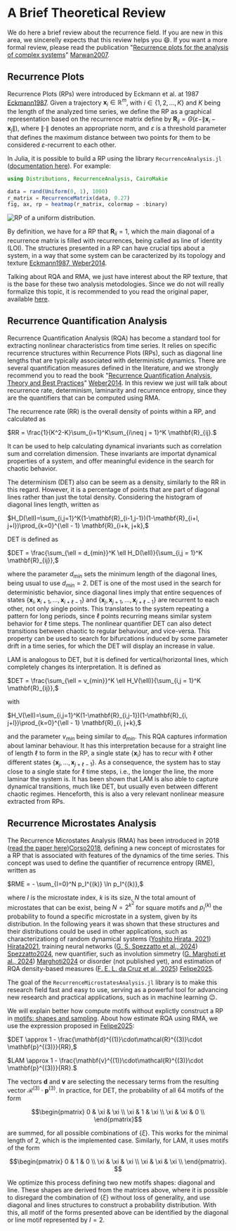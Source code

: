 #   A Brief Theoretical Review
We do here a brief review about the recurrence field. If you are new in this area, we sincerelly expects that this review helps you 😄. If you want a more formal review, please read the publication "[Recurrence plots for the analysis of complex systems](https://www.sciencedirect.com/science/article/pii/S0370157306004066)" [Marwan2007](@cite).

##  Recurrence Plots
Recurrence Plots (RPs) were introduced by Eckmann et al. at 1987 [Eckmann1987](@cite). Given a trajectory $\mathbf{x}_i \in \mathbb{R}^m$, with $i\in\{1,2,...,K\}$ and $K$ being the length of the analyzed time series, we define the RP as a graphical representation  based on the recurrence matrix define by
$\mathbf{R}_{ij} = \Theta(\varepsilon - \|\mathbf{x}_i - \mathbf{x}_j\|),$
where $\|\cdot\|$ denotes an appropriate norm, and $\varepsilon$ is a threshold parameter that defines the maximum distance between two points for them to be considered $\varepsilon$-recurrent to each other.

In Julia, it is possible to build a RP using the library `RecurrenceAnalysis.jl` ([documentation here](https://juliadynamics.github.io/RecurrenceAnalysis.jl/stable/)). For example:

```julia recurr_analysis
using Distributions, RecurrenceAnalysis, CairoMakie

data = rand(Uniform(0, 1), 1000)
r_matrix = RecurrenceMatrix(data, 0.27)
fig, ax, rp = heatmap(r_matrix, colormap = :binary)
```

![RP of a uniform distribution.](assets/figure_7.png)

By definition, we have for a RP that $\mathbf{R}_{ii} = 1$, which the main diagonal of a recurrence matrix is filled with recurrences, being called as line of identity (LOI). The structures presented in a RP can have crucial tips about a system, in a way that some system can be caracterized by its topology and texture [Eckmann1987, Weber2014](@cite).

Talking about RQA and RMA, we just have interest about the RP texture, that is the base for these two analysis metodologies. Since we do not will really formalize this topic, it is recommended to you read the original paper, available [here](https://www.ihes.fr/~ruelle/PUBLICATIONS/%5B92%5D.pdf).

##  Recurrence Quantification Analysis
Recurrence Quantification Analysis (RQA) has become a standard tool for extracting nonlinear characteristics from time series. It relies on specific recurrence structures within Recurrence Plots (RPs), such as diagonal line lengths that are typically associated with deterministic dynamics. There are several quantification measures defined in the literature, and we strongly recommend you to read the book "[Recurrence Quantification Analysis, Theory and Best Practices](https://link.springer.com/book/10.1007/978-3-319-07155-8)" [Weber2014](@cite). In this review we just will talk about recurrence rate, determinism, laminarity and recurrence entropy, since they are the quantifiers that can be computed using RMA.

The recurrence rate (RR) is the overall density of points within a RP, and calculated as

$RR = \frac{1}{K^2-K}\sum_{i=1}^K\sum_{i\neq j = 1}^K \mathbf{R}_{ij}.$

It can be used to help calculating dynamical invariants such as correlation sum and correlation dimension. These invariants are importat dynamical properties of a system, and offer meaningful evidence in the search for chaotic behavior.

The determinism (DET) also can be seem as a density, similarly to the RR in this regard. However, it is a percentage of points that are part of diagonal lines rather than just the total density. Considering the histogram of diagonal lines length, written as

$H_D(\ell)=\sum_{i,j=1}^K(1-\mathbf{R}_{i-1,j-1})(1-\mathbf{R}_{i+l, j+l})\prod_{k=0}^{\ell - 1} \mathbf{R}_{i+k, j+k},$

DET is defined as

$DET = \frac{\sum_{\ell = d_{min}}^K \ell H_D(\ell)}{\sum_{i,j = 1}^K \mathbf{R}_{ij}},$

where the parameter $d_{min}$ sets the minimum length of the diagonal lines, being usual to use $d_{min} = 2$. DET is one of the most used in the search for deterministic behavior, since diagonal lines imply that entire sequences of states $\{\mathbf{x}_{i}, \mathbf{x}_{i+1}, ..., \mathbf{x}_{i+\ell -1}\}$ and $\{\mathbf{x}_{j}, \mathbf{x}_{j+1}, ..., \mathbf{x}_{j+\ell -1}\}$ are recurrent to each other, not only single points. This translates to the system repeating a pattern for long periods, since $\ell$ points recurring means similar system behavior for $\ell$ time steps. The nonlinear quantifier DET can also detect transitions between chaotic to regular behaviour, and vice-versa. This property can be used to search for bifurcations induced by some parameter drift in a time series, for which the DET will display an increase in value.

LAM is analogous to DET, but it is defined for vertical/horizontal lines, which completely changes its interpretation. It is defined as

$DET = \frac{\sum_{\ell = v_{min}}^K \ell H_V(\ell)}{\sum_{i,j = 1}^K \mathbf{R}_{ij}},$

with

$H_V(\ell)=\sum_{i,j=1}^K(1-\mathbf{R}_{i,j-1})(1-\mathbf{R}_{i, j+l})\prod_{k=0}^{\ell - 1} \mathbf{R}_{i, j+k},$

and the parameter $v_{min}$ being similar to $d_{min}$. This RQA captures information about laminar behaviour. It has this interpretation because for a straight line of length $\ell$ to form in the RP, a single state $\{\mathbf{x}_i\}$ has to recur with $\ell$ other different states $\{\mathbf{x}_j, ..., \mathbf{x}_{j+\ell-1}\}$. As a consequence, the system has to stay close to a single state for $\ell$ time steps, i.e., the longer the line, the more laminar the system is. It has been shown that LAM is also able to capture dynamical transitions, much like DET, but usually even between different chaotic regimes. Henceforth, this is also a very relevant nonlinear measure extracted from RPs.

##  Recurrence Microstates Analysis
The Recurrence Microstates Analysis (RMA) has been introduced in 2018 ([read the paper here](https://repositorio.ufrn.br/server/api/core/bitstreams/259f6871-13c0-4fc8-8425-8036045f4227/content))[Corso2018](@cite), defining a new concept of microstates for a RP that is associated with features of the dynamics of the time series. This concept was used to define the quantifier of recurrence entropy (RME), written as

$RME = - \sum_{I=0}^N p_I^{(k)} \ln p_I^{(k)},$

where $I$ is the microstate index, $k$ is its size, $N$ the total amount of microstates that can be exist, being $N = 2^{k^2}$ for square motifs and $p_I^{(k)}$ the probability to found a specific microstate in a system, given by its distribution. In the following years it was shown that these structures and their distributions could be used in other applications, such as characterizationg of random dynamical systems ([Yoshito Hirata, 2021](https://www.sciencedirect.com/science/article/pii/S1007570420303828)) [Hirata2021](@cite), training neural networks ([G. S. Spezzatto et al., 2024](https://pubs.aip.org/aip/cha/article-abstract/34/7/073140/3303854/Recurrence-microstates-for-machine-learning)) [Spezzatto2024](@cite), new quantifier, such as involution simmetry ([G. Marghoti et al., 2024](https://journals.aps.org/pre/abstract/10.1103/PhysRevE.110.024203)) [Marghoti2024](@cite) or disorder (not published yet), and estimation of RQA density-based measures ([F. E. L. da Cruz et al., 2025](https://journals.aps.org/pre/abstract/10.1103/PhysRevE.111.044212)) [Felipe2025](@cite).

The goal of the `RecurrenceMicrostatesAnalysis.jl` library is to make this research field fast and easy to use, serving as a powerful tool for advancing new research and practical applications, such as in machine learning 😉.

We will explain better how compute motifs without explictly construct a RP in [motifs: shapes and sampling](motifs.md). About how estimate RQA using RMA, we use the expression proposed in [Felipe2025](@cite):

$DET \approx 1 - \frac{\mathbf{d}^{(1)}\cdot\mathcal{R}^{(3)}\cdot \mathbf{p}^{(3)}}{RR},$

$LAM \approx 1 - \frac{\mathbf{v}^{(1)}\cdot\mathcal{R}^{(3)}\cdot \mathbf{p}^{(3)}}{RR}.$

The vectors $\mathbf{d}$ and $\mathbf{v}$ are selecting the necessary terms from the resulting vector $\mathcal{R}^{(3)}\cdot \mathbf{p}^{(3)}$. In practice, for DET, the probability of all 64 motifs of the form

```math 
\begin{pmatrix} 0 & \xi & \xi \\ \xi & 1 & \xi \\ \xi & \xi & 0 \\ \end{pmatrix}
```

are summed, for all possible combinations of $\{\xi\}$. This works for the minimal length of 2, which is the implemented case. Similarly, for LAM, it uses motifs of the form

```math 
\begin{pmatrix} 0 & 1 & 0 \\ \xi & \xi & \xi \\ \xi & \xi & \xi \\ \end{pmatrix}. 
```

We optimize this process defining two new motifs shapes: diagonal and line. These shapes are derived from the matrices above, where it is possible to disregard the combination of $\{\xi\}$ without loss of generality, and use diagonal and lines structures to construct a probability distribution. With this, all motif of the forms presented above can be identified by the diagonal or line motif represented by $I = 2$.

